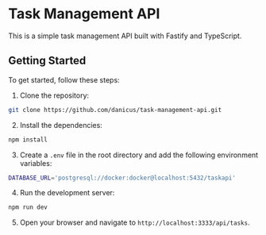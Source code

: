 # Task Management API

This is a simple task management API built with Fastify and TypeScript.

## Getting Started

To get started, follow these steps:

1. Clone the repository:

```bash
git clone https://github.com/danicus/task-management-api.git
```

2. Install the dependencies:

```bash
npm install
```

3. Create a `.env` file in the root directory and add the following environment variables:

```bash
DATABASE_URL='postgresql://docker:docker@localhost:5432/taskapi'
```

4. Run the development server:

```bash
npm run dev
```

5. Open your browser and navigate to `http://localhost:3333/api/tasks`.
